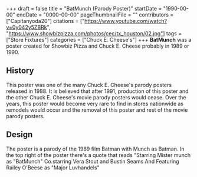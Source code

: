 +++
draft = false
title = "BatMunch (Parody Poster)"
startDate = "1990-00-00"
endDate = "0000-00-00"
pageThumbnailFile = ""
contributors = ["Capitanyoda20"]
citations = ["https://www.youtube.com/watch?v=0y042y5ZBRk", "https://www.showbizpizza.com/photos/cec/tx_houston/02.jpg"]
tags = ["Store Fixtures"]
categories = ["Chuck E. Cheese's"]
+++
**BatMunch** was a poster created for Showbiz Pizza and Chuck E. Cheese probably in 1989 or 1990.

## History

This poster was one of the many Chuck E. Cheese's parody posters released in 1988. It is believed that after 1991, production of this poster and the other Chuck E. Cheese's movie parody posters would cease.
Over the years, this poster would become very rare to find in stores nationwide as remodels would occur and the removal of this poster and rest of the movie parody posters.

## Design

The poster is a parody of the 1989 film Batman with Munch as Batman. In the top right of the poster there's a quote that reads "Starring Mister munch as "BatMunch" Co.starring Vera Stout and Bustin Seams And Featuring Railey O'Beese as "Major Luvhandels"
